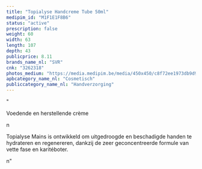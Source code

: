 ```yaml
---
title: "Topialyse Handcreme Tube 50ml"
medipim_id: "M1F1E1F8B6"
status: "active"
prescription: false
weight: 60
width: 63
length: 107
depth: 43
publicprice: 8.11
brands_name_nl: "SVR"
cnk: "3262318"
photos_medium: "https://media.medipim.be/media/450x450/c8f72ee1973db9d93c7f10a2b6b02c8c72cb6530.jpg"
apbcategory_name_nl: "Cosmetisch"
publiccategory_name_nl: "Handverzorging"
---
```

"<p>Voedende en herstellende crème</p>n<p>Topialyse Mains is ontwikkeld om uitgedroogde en beschadigde handen te hydrateren en regenereren, dankzij de zeer geconcentreerde formule van vette fase en karitéboter.</p>n"
